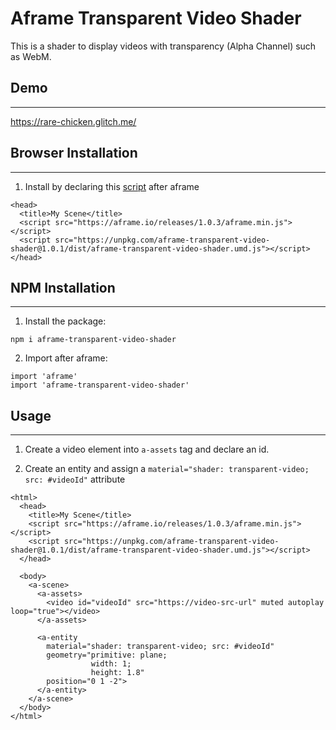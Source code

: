 # Aframe Transparent Video Shader

This is a shader to display videos with transparency (Alpha Channel) such as WebM.

## Demo
---
https://rare-chicken.glitch.me/

## Browser Installation
---

1. Install by declaring this [script](./dist/aframe-transparent-video-shader.umd.js) after aframe

```
<head>
  <title>My Scene</title>
  <script src="https://aframe.io/releases/1.0.3/aframe.min.js"></script>
  <script src="https://unpkg.com/aframe-transparent-video-shader@1.0.1/dist/aframe-transparent-video-shader.umd.js"></script>
</head>
```

## NPM Installation
---

1. Install the package:
```
npm i aframe-transparent-video-shader
```

2. Import after aframe:
```
import 'aframe'
import 'aframe-transparent-video-shader'
```

## Usage
---

1. Create a video element into `a-assets` tag and declare an id.

2. Create an entity and assign a `material="shader: transparent-video; src: #videoId"` attribute

```
<html>
  <head>
    <title>My Scene</title>
    <script src="https://aframe.io/releases/1.0.3/aframe.min.js"></script>
    <script src="https://unpkg.com/aframe-transparent-video-shader@1.0.1/dist/aframe-transparent-video-shader.umd.js"></script>
  </head>

  <body>
    <a-scene>
      <a-assets>
        <video id="videoId" src="https://video-src-url" muted autoplay loop="true"></video>
      </a-assets>
      
      <a-entity
        material="shader: transparent-video; src: #videoId"
        geometry="primitive: plane;
                  width: 1;
                  height: 1.8"
        position="0 1 -2">
      </a-entity>
    </a-scene>
  </body>
</html>
```